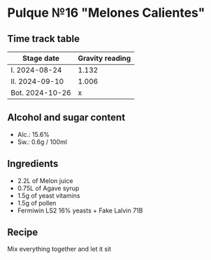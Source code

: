 # Pulque №16 "Melones Calientes"

## Time track table

| Stage date | Gravity reading |
| ---------- | --------------- |
| I. 2024-08-24 | 1.132 |
| II. 2024-09-10 | 1.006 |
| Bot. 2024-10-26 | x |

## Alcohol and sugar content

- Alc.: 15.6%
- Sw.: 0.6g / 100ml

## Ingredients

- 2.2L of Melon juice
- 0.75L of Agave syrup
- 1.5g of yeast vitamins
- 1.5g of pollen
- Fermiwin LS2 16% yeasts + Fake Lalvin 71B

## Recipe

Mix everything together and let it sit
